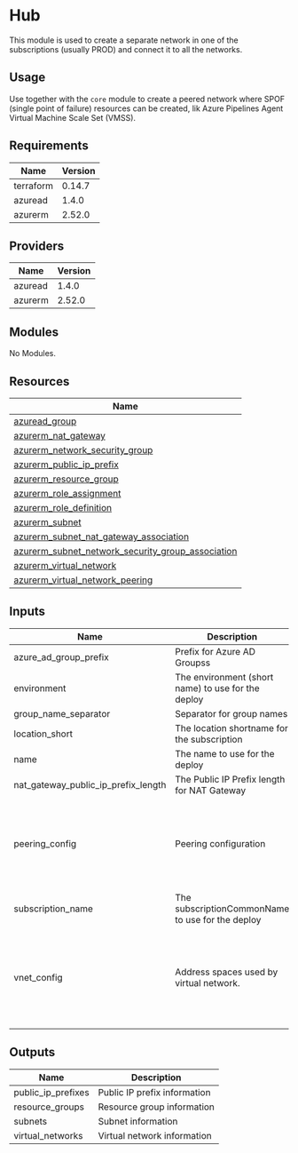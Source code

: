 # Hub

This module is used to create a separate network in one of the subscriptions (usually PROD) and connect it to all the networks.

## Usage

Use together with the `core` module to create a peered network where SPOF (single point of failure) resources can be created, lik Azure Pipelines Agent Virtual Machine Scale Set (VMSS).

## Requirements

| Name | Version |
|------|---------|
| terraform | 0.14.7 |
| azuread | 1.4.0 |
| azurerm | 2.52.0 |

## Providers

| Name | Version |
|------|---------|
| azuread | 1.4.0 |
| azurerm | 2.52.0 |

## Modules

No Modules.

## Resources

| Name |
|------|
| [azuread_group](https://registry.terraform.io/providers/hashicorp/azuread/1.4.0/docs/data-sources/group) |
| [azurerm_nat_gateway](https://registry.terraform.io/providers/hashicorp/azurerm/2.52.0/docs/resources/nat_gateway) |
| [azurerm_network_security_group](https://registry.terraform.io/providers/hashicorp/azurerm/2.52.0/docs/resources/network_security_group) |
| [azurerm_public_ip_prefix](https://registry.terraform.io/providers/hashicorp/azurerm/2.52.0/docs/resources/public_ip_prefix) |
| [azurerm_resource_group](https://registry.terraform.io/providers/hashicorp/azurerm/2.52.0/docs/data-sources/resource_group) |
| [azurerm_role_assignment](https://registry.terraform.io/providers/hashicorp/azurerm/2.52.0/docs/resources/role_assignment) |
| [azurerm_role_definition](https://registry.terraform.io/providers/hashicorp/azurerm/2.52.0/docs/resources/role_definition) |
| [azurerm_subnet](https://registry.terraform.io/providers/hashicorp/azurerm/2.52.0/docs/resources/subnet) |
| [azurerm_subnet_nat_gateway_association](https://registry.terraform.io/providers/hashicorp/azurerm/2.52.0/docs/resources/subnet_nat_gateway_association) |
| [azurerm_subnet_network_security_group_association](https://registry.terraform.io/providers/hashicorp/azurerm/2.52.0/docs/resources/subnet_network_security_group_association) |
| [azurerm_virtual_network](https://registry.terraform.io/providers/hashicorp/azurerm/2.52.0/docs/resources/virtual_network) |
| [azurerm_virtual_network_peering](https://registry.terraform.io/providers/hashicorp/azurerm/2.52.0/docs/resources/virtual_network_peering) |

## Inputs

| Name | Description | Type | Default | Required |
|------|-------------|------|---------|:--------:|
| azure\_ad\_group\_prefix | Prefix for Azure AD Groupss | `string` | `"az"` | no |
| environment | The environment (short name) to use for the deploy | `string` | n/a | yes |
| group\_name\_separator | Separator for group names | `string` | `"-"` | no |
| location\_short | The location shortname for the subscription | `string` | n/a | yes |
| name | The name to use for the deploy | `string` | n/a | yes |
| nat\_gateway\_public\_ip\_prefix\_length | The Public IP Prefix length for NAT Gateway | `number` | `31` | no |
| peering\_config | Peering configuration | <pre>list(object({<br>    name                         = string<br>    remote_virtual_network_id    = string<br>    allow_forwarded_traffic      = bool<br>    use_remote_gateways          = bool<br>    allow_virtual_network_access = bool<br>  }))</pre> | `[]` | no |
| subscription\_name | The subscriptionCommonName to use for the deploy | `string` | n/a | yes |
| vnet\_config | Address spaces used by virtual network. | <pre>object({<br>    address_space = list(string)<br>    subnets = list(object({<br>      name              = string<br>      cidr              = string<br>      service_endpoints = list(string)<br>    }))<br>  })</pre> | n/a | yes |

## Outputs

| Name | Description |
|------|-------------|
| public\_ip\_prefixes | Public IP prefix information |
| resource\_groups | Resource group information |
| subnets | Subnet information |
| virtual\_networks | Virtual network information |

